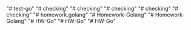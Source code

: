 "# test-go" 
"# checking" 
"# checking" 
"# checking" 
"# checking" 
"# checking" 
"# homework.golang" 
"# Homework-Golang" 
"# Homework-Golang" 
"# HW-Go" 
"# HW-Go" 
"# HW-Go" 

